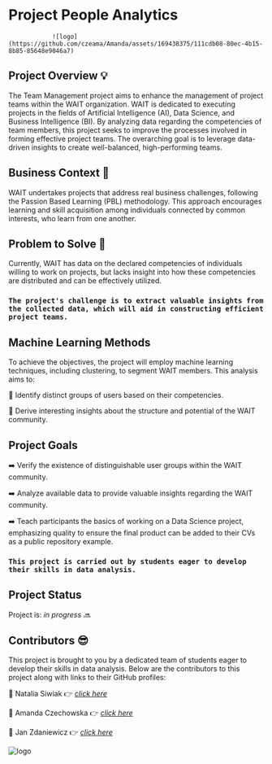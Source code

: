 # Project People Analytics
                ![logo](https://github.com/czeama/Amanda/assets/169438375/111cdb08-80ec-4b15-8b85-85648e9046a7)

## Project Overview 💡
The Team Management project aims to enhance the management of project teams within the WAIT organization. WAIT is dedicated to executing projects in the fields of Artificial Intelligence (AI), Data Science, and Business Intelligence (BI). By analyzing data regarding the competencies of team members, this project seeks to improve the processes involved in forming effective project teams. The overarching goal is to leverage data-driven insights to create well-balanced, high-performing teams.

## Business Context 🧐
WAIT undertakes projects that address real business challenges, following the Passion Based Learning (PBL) methodology. This approach encourages learning and skill acquisition among individuals connected by common interests, who learn from one another.

## Problem to Solve 🤔
Currently, WAIT has data on the declared competencies of individuals willing to work on projects, but lacks insight into how these competencies are distributed and can be effectively utilized. 

### **```The project's challenge is to extract valuable insights from the collected data, which will aid in constructing efficient project teams.```**

## Machine Learning Methods
To achieve the objectives, the project will employ machine learning techniques, including clustering, to segment WAIT members. This analysis aims to:

🔸 Identify distinct groups of users based on their competencies.

🔸 Derive interesting insights about the structure and potential of the WAIT community.

## Project Goals
➡️ Verify the existence of distinguishable user groups within the WAIT community.

➡️ Analyze available data to provide valuable insights regarding the WAIT community.

➡️ Teach participants the basics of working on a Data Science project, emphasizing quality to ensure the final product can be added to their CVs as a public repository example.


### **``` This project is carried out by students eager to develop their skills in data analysis. ```**

## Project Status
Project is: _in progress 🔜_  

## Contributors 😎
This project is brought to you by a dedicated team of students eager to develop their skills in data analysis. Below are the contributors to this project along with links to their GitHub profiles:

🔸 Natalia Siwiak 👉 [_click here_](https://github.com/nsiwiak)

🔸 Amanda Czechowska 👉 [_click here_](https://github.com/czeama)

🔸 Jan Zdaniewicz 👉 [_click here_](https://github.com/Zdanekk)

![logo](https://github.com/czeama/Amanda/assets/169438375/111cdb08-80ec-4b15-8b85-85648e9046a7)
